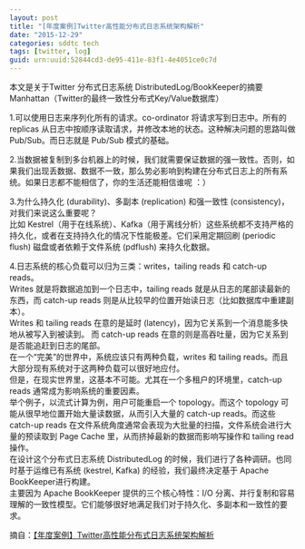 ```yaml
---
layout: post
title: "[年度案例]Twitter高性能分布式日志系统架构解析"
date: "2015-12-29"
categories: sddtc tech
tags: [twitter, log]
guid: urn:uuid:52844cd3-de95-411e-83f1-4e4051ce0c7d
---
```


本文是关于Twitter 分布式日志系统 DistributedLog/BookKeeper的摘要  
Manhattan（Twitter的最终一致性分布式Key/Value数据库）  

1.可以使用日志来序列化所有的请求。co-ordinator 将请求写到日志中。所有的 replicas 从日志中按顺序读取请求，并修改本地的状态。这种解决问题的思路叫做 Pub/Sub。而日志就是 Pub/Sub 模式的基础。  

2.当数据被复制到多台机器上的时候，我们就需要保证数据的强一致性。否则，如果我们出现丢数据、数据不一致，那么势必影响到构建在分布式日志上的所有系统。如果日志都不能相信了，你的生活还能相信谁呢 ：）  

3.为什么持久化 (durability)、多副本 (replication) 和强一致性 (consistency)，对我们来说这么重要呢？  
比如 Kestrel（用于在线系统）、Kafka（用于离线分析）这些系统都不支持严格的持久化，或者在支持持久化的情况下性能极差。它们采用定期回刷 (periodic flush) 磁盘或者依赖于文件系统 (pdflush) 来持久化数据。  

4.日志系统的核心负载可以归为三类：writes，tailing reads 和 catch-up reads。  
Writes 就是将数据追加到一个日志中，tailing reads 就是从日志的尾部读最新的东西，而 catch-up reads 则是从比较早的位置开始读日志（比如数据库中重建副本）。    
Writes 和 tailing reads 在意的是延时 (latency)，因为它关系到一个消息能多快地从被写入到被读到。
而 catch-up reads 在意的则是高吞吐量，因为它关系到是否能追赶到日志的尾部。  
在一个“完美”的世界中，系统应该只有两种负载，writes 和 tailing reads。而且大部分现有系统对于这两种负载可以很好地应付。  
但是，在现实世界里，这基本不可能。尤其在一个多租户的环境里，catch-up reads 通常成为影响系统的重要因素。   
举个例子，以流式计算为例，用户可能重启一个 topology。而这个 topology 可能从很早地位置开始大量读数据，从而引入大量的 catch-up reads。而这些 catch-up reads 在文件系统角度通常会表现为大批量的扫描，文件系统会进行大量的预读取到 Page Cache 里，从而挤掉最新的数据而影响写操作和 tailing read操作。  
在设计这个分布式日志系统 DistributedLog 的时候，我们进行了各种调研。也同时基于运维已有系统 (kestrel, Kafka) 的经验，我们最终决定基于 Apache BookKeeper进行构建。  
主要因为 Apache BookKeeper 提供的三个核心特性：I/O 分离、并行复制和容易理解的一致性模型。它们能够很好地满足我们对于持久化、多副本和一致性的要求。  

摘自：[【年度案例】Twitter高性能分布式日志系统架构解析](http://mp.weixin.qq.com/s?__biz=MzAwMDU1MTE1OQ==&mid=403051208&idx=1&sn=1694ac05acbcb5ca53c88bfac8a68856&scene=1&srcid=1224xZuQ9QQ4sRmiPVdHTppL#wechat_redirect)

